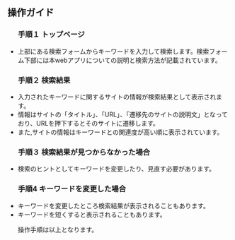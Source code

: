 <h2>操作ガイド</h2>
<ul>
    <h3>手順１ トップページ</h3>
    <li>上部にある検索フォームからキーワードを入力して検索します。検索フォーム下部には本webアプリについての説明と検索方法が記載されています。</li>
    <h3>手順２ 検索結果</h3>
    <li>入力されたキーワードに関するサイトの情報が検索結果として表示されます。</li>
    <li>情報はサイトの「タイトル」、「URL」、「遷移先のサイトの説明文」となっており、URLを押下するとそのサイトに遷移します。</li>
    <li>また,サイトの情報はキーワードとの関連度が高い順に表示されています。</li>
    <h3>手順３ 検索結果が見つからなかった場合</h3>
    <li>検索のヒントとしてキーワードを変更したり、見直す必要があります。</li>
    <h3>手順4 キーワードを変更した場合</h3>
    <li>キーワードを変更したところ検索結果が表示されることもあります。</li>
    <li>キーワードを短くすると表示されることもあります。</li>
    <p>操作手順は以上となります。</p>
</ul>